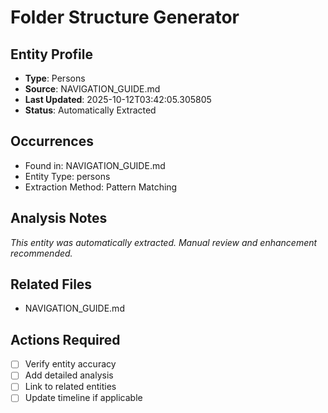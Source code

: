 # Folder Structure Generator

## Entity Profile
- **Type**: Persons
- **Source**: NAVIGATION_GUIDE.md
- **Last Updated**: 2025-10-12T03:42:05.305805
- **Status**: Automatically Extracted

## Occurrences
- Found in: NAVIGATION_GUIDE.md
- Entity Type: persons
- Extraction Method: Pattern Matching

## Analysis Notes
*This entity was automatically extracted. Manual review and enhancement recommended.*

## Related Files
- NAVIGATION_GUIDE.md

## Actions Required
- [ ] Verify entity accuracy
- [ ] Add detailed analysis
- [ ] Link to related entities
- [ ] Update timeline if applicable

